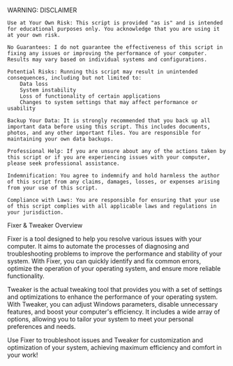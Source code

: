 WARNING: DISCLAIMER

    Use at Your Own Risk: This script is provided "as is" and is intended for educational purposes only. You acknowledge that you are using it at your own risk.

    No Guarantees: I do not guarantee the effectiveness of this script in fixing any issues or improving the performance of your computer. Results may vary based on individual systems and configurations.

    Potential Risks: Running this script may result in unintended consequences, including but not limited to:
        Data loss
        System instability
        Loss of functionality of certain applications
        Changes to system settings that may affect performance or usability

    Backup Your Data: It is strongly recommended that you back up all important data before using this script. This includes documents, photos, and any other important files. You are responsible for maintaining your own data backups.

    Professional Help: If you are unsure about any of the actions taken by this script or if you are experiencing issues with your computer, please seek professional assistance.

    Indemnification: You agree to indemnify and hold harmless the author of this script from any claims, damages, losses, or expenses arising from your use of this script.

    Compliance with Laws: You are responsible for ensuring that your use of this script complies with all applicable laws and regulations in your jurisdiction.


Fixer & Tweaker Overview

Fixer is a tool designed to help you resolve various issues with your computer. It aims to automate the processes of diagnosing and troubleshooting problems to improve the performance and stability of your system. With Fixer, you can quickly identify and fix common errors, optimize the operation of your operating system, and ensure more reliable functionality.

Tweaker is the actual tweaking tool that provides you with a set of settings and optimizations to enhance the performance of your operating system. With Tweaker, you can adjust Windows parameters, disable unnecessary features, and boost your computer's efficiency. It includes a wide array of options, allowing you to tailor your system to meet your personal preferences and needs.

Use Fixer to troubleshoot issues and Tweaker for customization and optimization of your system, achieving maximum efficiency and comfort in your work!
